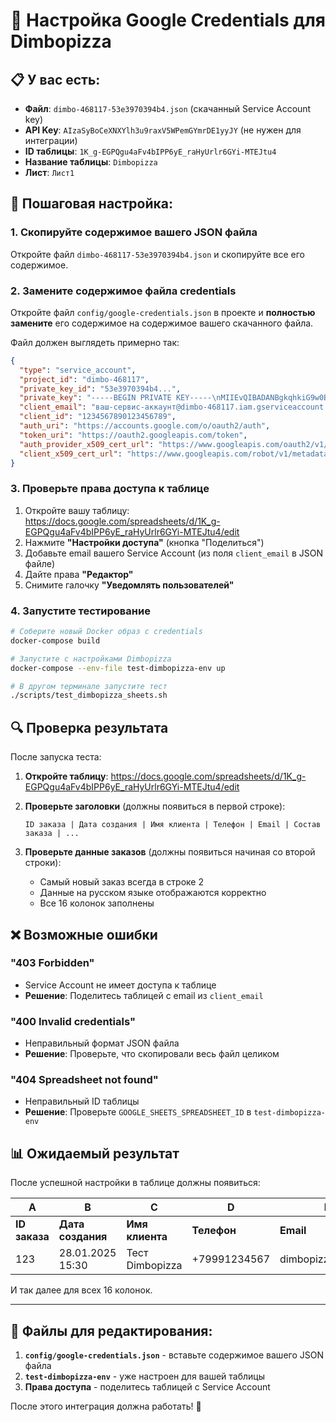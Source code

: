 # 🔧 Настройка Google Credentials для Dimbopizza

## 📋 У вас есть:
- **Файл**: `dimbo-468117-53e3970394b4.json` (скачанный Service Account key)
- **API Key**: `AIzaSyBoCeXNXYlh3u9raxV5WPemGYmrDE1yyJY` (не нужен для интеграции)
- **ID таблицы**: `1K_g-EGPQgu4aFv4bIPP6yE_raHyUrlr6GYi-MTEJtu4`
- **Название таблицы**: `Dimbopizza`
- **Лист**: `Лист1`

## 🚀 Пошаговая настройка:

### 1. Скопируйте содержимое вашего JSON файла

Откройте файл `dimbo-468117-53e3970394b4.json` и скопируйте все его содержимое.

### 2. Замените содержимое файла credentials

Откройте файл `config/google-credentials.json` в проекте и **полностью замените** его содержимое на содержимое вашего скачанного файла.

Файл должен выглядеть примерно так:
```json
{
  "type": "service_account",
  "project_id": "dimbo-468117",
  "private_key_id": "53e3970394b4...",
  "private_key": "-----BEGIN PRIVATE KEY-----\nMIIEvQIBADANBgkqhkiG9w0BAQEFAASCBKcwggSjAgEAAoIBAQC...\n-----END PRIVATE KEY-----\n",
  "client_email": "ваш-сервис-аккаунт@dimbo-468117.iam.gserviceaccount.com",
  "client_id": "1234567890123456789",
  "auth_uri": "https://accounts.google.com/o/oauth2/auth",
  "token_uri": "https://oauth2.googleapis.com/token",
  "auth_provider_x509_cert_url": "https://www.googleapis.com/oauth2/v1/certs",
  "client_x509_cert_url": "https://www.googleapis.com/robot/v1/metadata/x509/..."
}
```

### 3. Проверьте права доступа к таблице

1. Откройте вашу таблицу: https://docs.google.com/spreadsheets/d/1K_g-EGPQgu4aFv4bIPP6yE_raHyUrlr6GYi-MTEJtu4/edit
2. Нажмите **"Настройки доступа"** (кнопка "Поделиться")
3. Добавьте email вашего Service Account (из поля `client_email` в JSON файле)
4. Дайте права **"Редактор"**
5. Снимите галочку **"Уведомлять пользователей"**

### 4. Запустите тестирование

```bash
# Соберите новый Docker образ с credentials
docker-compose build

# Запустите с настройками Dimbopizza
docker-compose --env-file test-dimbopizza-env up

# В другом терминале запустите тест
./scripts/test_dimbopizza_sheets.sh
```

## 🔍 Проверка результата

После запуска теста:

1. **Откройте таблицу**: https://docs.google.com/spreadsheets/d/1K_g-EGPQgu4aFv4bIPP6yE_raHyUrlr6GYi-MTEJtu4/edit

2. **Проверьте заголовки** (должны появиться в первой строке):
   ```
   ID заказа | Дата создания | Имя клиента | Телефон | Email | Состав заказа | ...
   ```

3. **Проверьте данные заказов** (должны появиться начиная со второй строки):
   - Самый новый заказ всегда в строке 2
   - Данные на русском языке отображаются корректно
   - Все 16 колонок заполнены

## ❌ Возможные ошибки

### "403 Forbidden"
- Service Account не имеет доступа к таблице
- **Решение**: Поделитесь таблицей с email из `client_email`

### "400 Invalid credentials"
- Неправильный формат JSON файла
- **Решение**: Проверьте, что скопировали весь файл целиком

### "404 Spreadsheet not found"
- Неправильный ID таблицы
- **Решение**: Проверьте `GOOGLE_SHEETS_SPREADSHEET_ID` в `test-dimbopizza-env`

## 📊 Ожидаемый результат

После успешной настройки в таблице должны появиться:

| A | B | C | D | E | F |
|---|---|---|---|---|---|
| **ID заказа** | **Дата создания** | **Имя клиента** | **Телефон** | **Email** | **Состав заказа** |
| 123 | 28.01.2025 15:30 | Тест Dimbopizza | +79991234567 | dimbopizza_test@... | Маргарита x1 (500₽) |

И так далее для всех 16 колонок.

---

## 🔧 Файлы для редактирования:

1. **`config/google-credentials.json`** - вставьте содержимое вашего JSON файла
2. **`test-dimbopizza-env`** - уже настроен для вашей таблицы
3. **Права доступа** - поделитесь таблицей с Service Account

После этого интеграция должна работать! 🎉